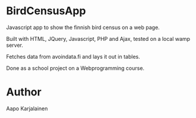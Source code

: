 # BirdCensusApp
Javascript app to show the finnish bird census on a web page.

Built with HTML, JQuery, Javascript, PHP and Ajax, tested on a local wamp server.

Fetches data from avoindata.fi and lays it out in tables.

Done as a school project on a Webprogramming course.

# Author
Aapo Karjalainen
